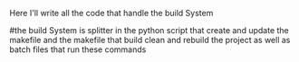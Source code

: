 Here I'll write all the code that handle the build System 

#the build System 
is splitter in the python script that create and update the 
makefile and the makefile that build clean and rebuild the project
as well as batch files that run these commands 
